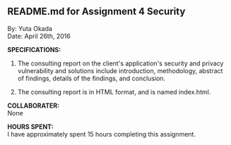 ## README.md for Assignment 4 Security ##
By: Yuta Okada <br>
Date: April 26th, 2016 <br>


**SPECIFICATIONS:** <br>
1. The consulting report on the client's application's security and privacy vulnerability and solutions include introduction, methodology, abstract of findings, details of the findings, and conclusion.

2. The consulting report is in HTML format, and is named index.html.


**COLLABORATER:** <br>
None


**HOURS SPENT:** <br>
I have approximately spent 15 hours completing this assignment.
